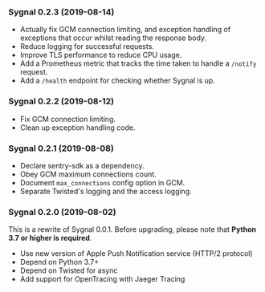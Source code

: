 
### Sygnal 0.2.3 (2019-08-14)

- Actually fix GCM connection limiting, and exception handling of exceptions
  that occur whilst reading the response body.
- Reduce logging for successful requests.
- Improve TLS performance to reduce CPU usage.
- Add a Prometheus metric that tracks the time taken to handle a `/notify` request.
- Add a `/health` endpoint for checking whether Sygnal is up.

### Sygnal 0.2.2 (2019-08-12)

- Fix GCM connection limiting.
- Clean up exception handling code.

### Sygnal 0.2.1 (2019-08-08)

- Declare sentry-sdk as a dependency.
- Obey GCM maximum connections count.
- Document `max_connections` config option in GCM.
- Separate Twisted's logging and the access logging.

### Sygnal 0.2.0 (2019-08-02)

This is a rewrite of Sygnal 0.0.1.
Before upgrading, please note that **Python 3.7 or higher is required**.

- Use new version of Apple Push Notification service (HTTP/2 protocol)
- Depend on Python 3.7+
- Depend on Twisted for async
- Add support for OpenTracing with Jaeger Tracing
